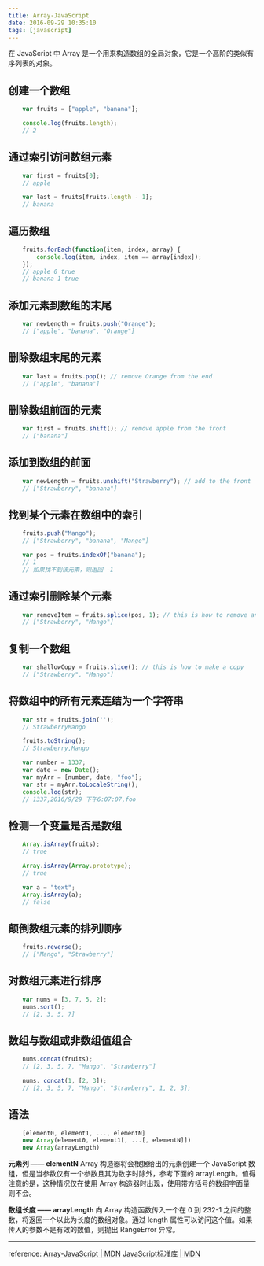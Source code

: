 ```yaml
---
title: Array-JavaScript
date: 2016-09-29 10:35:10
tags: [javascript]
---
```


在 JavaScript 中 Array 是一个用来构造数组的全局对象，它是一个高阶的类似有序列表的对象。

## 创建一个数组

``` javascript
    var fruits = ["apple", "banana"];

    console.log(fruits.length);
    // 2
```

## 通过索引访问数组元素

``` javascript
    var first = fruits[0];
    // apple

    var last = fruits[fruits.length - 1];
    // banana
```

<!-- more -->

## 遍历数组

``` javascript
    fruits.forEach(function(item, index, array) {
        console.log(item, index, item == array[index]);
    });
    // apple 0 true
    // banana 1 true
```

## 添加元素到数组的末尾

``` javascript
    var newLength = fruits.push("Orange");
    // ["apple", "banana", "Orange"]
```

## 删除数组末尾的元素

``` javascript
    var last = fruits.pop(); // remove Orange from the end
    // ["apple", "banana"]
```

## 删除数组前面的元素

``` javascript
    var first = fruits.shift(); // remove apple from the front
    // ["banana"]
```

## 添加到数组的前面

``` javascript
    var newLength = fruits.unshift("Strawberry"); // add to the front
    // ["Strawberry", "banana"]
```

## 找到某个元素在数组中的索引

``` javascript
    fruits.push("Mango");
    // ["Strawberry", "banana", "Mango"]

    var pos = fruits.indexOf("banana");
    // 1
    // 如果找不到该元素，则返回 -1
```

## 通过索引删除某个元素

``` javascript
    var removeItem = fruits.splice(pos, 1); // this is how to remove an item
    // ["Strawberry", "Mango"]
```

## 复制一个数组

``` javascript
    var shallowCopy = fruits.slice(); // this is how to make a copy
    // ["Strawberry", "Mango"]
```

## 将数组中的所有元素连结为一个字符串

``` javascript
    var str = fruits.join('');
    // StrawberryMango

    fruits.toString();
    // Strawberry,Mango

    var number = 1337;
    var date = new Date();
    var myArr = [number, date, "foo"];
    var str = myArr.toLocaleString();
    console.log(str);
    // 1337,2016/9/29 下午6:07:07,foo
```

## 检测一个变量是否是数组

``` javascript
    Array.isArray(fruits);
    // true

    Array.isArray(Array.prototype);
    // true

    var a = "text";
    Array.isArray(a);
    // false
```

## 颠倒数组元素的排列顺序

``` javascript
    fruits.reverse();
    // ["Mango", "Strawberry"]
```

## 对数组元素进行排序

``` javascript
    var nums = [3, 7, 5, 2];
    nums.sort();
    // [2, 3, 5, 7]
```

## 数组与数组或非数组值组合

``` javascript
    nums.concat(fruits);
    // [2, 3, 5, 7, "Mango", "Strawberry"]

    nums. concat(1, [2, 3]);
    // [2, 3, 5, 7, "Mango", "Strawberry", 1, 2, 3];
```

## 语法

``` javascript
    [element0, element1, ..., elementN]
    new Array(element0, element1[, ...[, elementN]])
    new Array(arrayLength)
```

**元素列 —— elementN**
Array 构造器将会根据给出的元素创建一个 JavaScript 数组，但是当参数仅有一个参数且其为数字时除外，参考下面的 arrayLength。值得注意的是，这种情况仅在使用 Array 构造器时出现，使用带方括号的数组字面量则不会。

**数组长度 —— arrayLength**
向 Array 构造函数传入一个在 0 到 232-1 之间的整数，将返回一个以此为长度的数组对象。通过 length 属性可以访问这个值。如果传入的参数不是有效的数值，则抛出 RangeError 异常。

---

reference:
[Array-JavaScript | MDN][re1]
[JavaScript标准库 | MDN][re2]

[re1]: https://developer.mozilla.org/zh-CN/docs/Web/JavaScript/Reference/Global_Objects/Array
[re2]: https://developer.mozilla.org/zh-CN/docs/Web/JavaScript/Reference/Global_Objects
